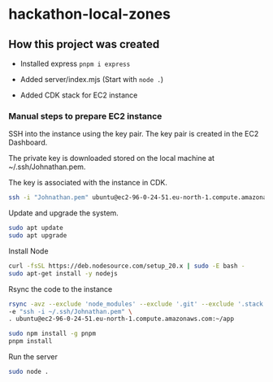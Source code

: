 # hackathon-local-zones

## How this project was created

- Installed express `pnpm i express`

- Added server/index.mjs (Start with `node .`)

- Added CDK stack for EC2 instance

### Manual steps to prepare EC2 instance

SSH into the instance using the key pair. The key pair is created in the EC2 Dashboard.

The private key is downloaded stored on the local machine at ~/.ssh/Johnathan.pem.

The key is associated with the instance in CDK.

```sh
ssh -i "Johnathan.pem" ubuntu@ec2-96-0-24-51.eu-north-1.compute.amazonaws.com
```

Update and upgrade the system.

```sh
sudo apt update
sudo apt upgrade
```

Install Node

```sh
curl -fsSL https://deb.nodesource.com/setup_20.x | sudo -E bash -
sudo apt-get install -y nodejs
```

Rsync the code to the instance

```sh
rsync -avz --exclude 'node_modules' --exclude '.git' --exclude '.stack' --exclude '.env' \
-e "ssh -i ~/.ssh/Johnathan.pem" \
. ubuntu@ec2-96-0-24-51.eu-north-1.compute.amazonaws.com:~/app
```

```sh
sudo npm install -g pnpm
pnpm install
```

Run the server

```sh
sudo node .
```

